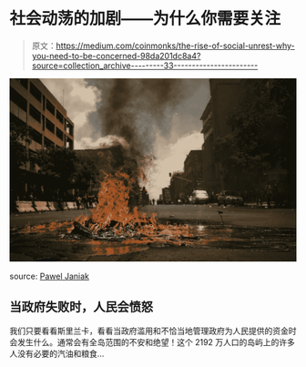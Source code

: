 # 社会动荡的加剧——为什么你需要关注

> 原文：<https://medium.com/coinmonks/the-rise-of-social-unrest-why-you-need-to-be-concerned-98da201dc8a4?source=collection_archive---------33----------------------->

![](img/6075c315771a3fbcc1971c1da0e01819.png)

source: [Pawel Janiak](https://unsplash.com/@pawelj)

## 当政府失败时，人民会愤怒

我们只要看看斯里兰卡，看看当政府滥用和不恰当地管理政府为人民提供的资金时会发生什么。通常会有全岛范围的不安和绝望！这个 2192 万人口的岛屿上的许多人没有必要的汽油和粮食…